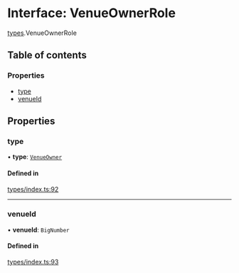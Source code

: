 # Interface: VenueOwnerRole

[types](../wiki/types).VenueOwnerRole

## Table of contents

### Properties

- [type](../wiki/types.VenueOwnerRole#type)
- [venueId](../wiki/types.VenueOwnerRole#venueid)

## Properties

### type

• **type**: [`VenueOwner`](../wiki/types.RoleType#venueowner)

#### Defined in

[types/index.ts:92](https://github.com/PolymeshAssociation/polymesh-sdk/blob/339b7503/src/types/index.ts#L92)

___

### venueId

• **venueId**: `BigNumber`

#### Defined in

[types/index.ts:93](https://github.com/PolymeshAssociation/polymesh-sdk/blob/339b7503/src/types/index.ts#L93)

